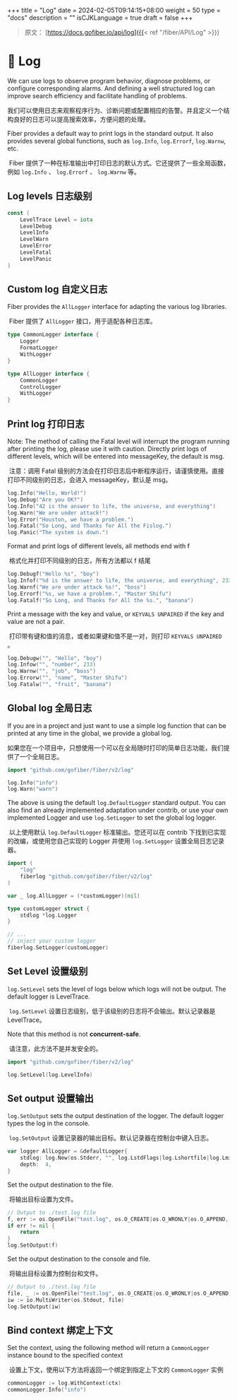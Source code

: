 +++
title = "Log"
date = 2024-02-05T09:14:15+08:00
weight = 50
type = "docs"
description = ""
isCJKLanguage = true
draft = false
+++

> 原文： [https://docs.gofiber.io/api/log]({{< ref "/fiber/API/Log" >}})

# 📃 Log

We can use logs to observe program behavior, diagnose problems, or configure corresponding alarms. And defining a well structured log can improve search efficiency and facilitate handling of problems.

​	我们可以使用日志来观察程序行为、诊断问题或配置相应的告警。并且定义一个结构良好的日志可以提高搜索效率，方便问题的处理。

Fiber provides a default way to print logs in the standard output. It also provides several global functions, such as `log.Info`, `log.Errorf`, `log.Warnw`, etc.

​	Fiber 提供了一种在标准输出中打印日志的默认方式。它还提供了一些全局函数，例如 `log.Info` 、 `log.Errorf` 、 `log.Warnw` 等。

## Log levels 日志级别 

```go
const (
    LevelTrace Level = iota
    LevelDebug
    LevelInfo
    LevelWarn
    LevelError
    LevelFatal
    LevelPanic
)
```



## Custom log 自定义日志 

Fiber provides the `AllLogger` interface for adapting the various log libraries.

​	Fiber 提供了 `AllLogger` 接口，用于适配各种日志库。

```go
type CommonLogger interface {
    Logger
    FormatLogger
    WithLogger
}

type AllLogger interface {
    CommonLogger
    ControlLogger
    WithLogger
}
```



## Print log 打印日志 

Note: The method of calling the Fatal level will interrupt the program running after printing the log, please use it with caution. Directly print logs of different levels, which will be entered into messageKey, the default is msg.

​	注意：调用 Fatal 级别的方法会在打印日志后中断程序运行，请谨慎使用。直接打印不同级别的日志，会进入 messageKey，默认是 msg。

```go
log.Info("Hello, World!")
log.Debug("Are you OK?")
log.Info("42 is the answer to life, the universe, and everything")
log.Warn("We are under attack!")
log.Error("Houston, we have a problem.")
log.Fatal("So Long, and Thanks for All the Fislog.")
log.Panic("The system is down.")
```



Format and print logs of different levels, all methods end with f

​	格式化并打印不同级别的日志，所有方法都以 f 结尾

```go
log.Debugf("Hello %s", "boy")
log.Infof("%d is the answer to life, the universe, and everything", 233)
log.Warnf("We are under attack %s!", "boss")
log.Errorf("%s, we have a problem.", "Master Shifu")
log.Fatalf("So Long, and Thanks for All the %s.", "banana")
```



Print a message with the key and value, or `KEYVALS UNPAIRED` if the key and value are not a pair.

​	打印带有键和值的消息，或者如果键和值不是一对，则打印 `KEYVALS UNPAIRED` 。

```go
log.Debugw("", "Hello", "boy")
log.Infow("", "number", 233)
log.Warnw("", "job", "boss")
log.Errorw("", "name", "Master Shifu")
log.Fatalw("", "fruit", "banana")
```



## Global log 全局日志 

If you are in a project and just want to use a simple log function that can be printed at any time in the global, we provide a global log.

​	如果您在一个项目中，只想使用一个可以在全局随时打印的简单日志功能，我们提供了一个全局日志。

```go
import "github.com/gofiber/fiber/v2/log"

log.Info("info")
log.Warn("warn")
```



The above is using the default `log.DefaultLogger` standard output. You can also find an already implemented adaptation under contrib, or use your own implemented Logger and use `log.SetLogger` to set the global log logger.

​	以上使用默认 `log.DefaultLogger` 标准输出。您还可以在 contrib 下找到已实现的改编，或使用您自己实现的 Logger 并使用 `log.SetLogger` 设置全局日志记录器。

```go
import (
    "log"
    fiberlog "github.com/gofiber/fiber/v2/log"
)

var _ log.AllLogger = (*customLogger)(nil)

type customLogger struct {
    stdlog *log.Logger
}

// ...
// inject your custom logger
fiberlog.SetLogger(customLogger)
```



## Set Level 设置级别 

`log.SetLevel` sets the level of logs below which logs will not be output. The default logger is LevelTrace.

​	 `log.SetLevel` 设置日志级别，低于该级别的日志将不会输出。默认记录器是 LevelTrace。

Note that this method is not **concurrent-safe**.

​	请注意，此方法不是并发安全的。

```go
import "github.com/gofiber/fiber/v2/log"

log.SetLevel(log.LevelInfo)
```



## Set output 设置输出 

`log.SetOutput` sets the output destination of the logger. The default logger types the log in the console.

​	 `log.SetOutput` 设置记录器的输出目标。默认记录器在控制台中键入日志。

```go
var logger AllLogger = &defaultLogger{
    stdlog: log.New(os.Stderr, "", log.LstdFlags|log.Lshortfile|log.Lmicroseconds),
    depth:  4,
}
```



Set the output destination to the file.

​	将输出目标设置为文件。

```go
// Output to ./test.log file
f, err := os.OpenFile("test.log", os.O_CREATE|os.O_WRONLY|os.O_APPEND, 0666)
if err != nil {
    return
}
log.SetOutput(f)
```



Set the output destination to the console and file.

​	将输出目标设置为控制台和文件。

```go
// Output to ./test.log file
file, _ := os.OpenFile("test.log", os.O_CREATE|os.O_WRONLY|os.O_APPEND, 0666)
iw := io.MultiWriter(os.Stdout, file)
log.SetOutput(iw)
```



## Bind context 绑定上下文 

Set the context, using the following method will return a `CommonLogger` instance bound to the specified context

​	设置上下文，使用以下方法将返回一个绑定到指定上下文的 `CommonLogger` 实例

```go
commonLogger := log.WithContext(ctx)
commonLogger.Info("info")
```
